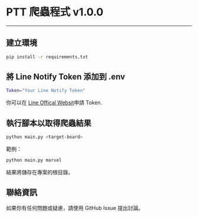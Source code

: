 # PTT 爬蟲程式 v1.0.0
---


## 建立環境
```bash
pip install -r requirements.txt
```


## 將 Line Notify Token 添加到 .env
```bash
Token="Your Line Notify Token"
```
你可以在 [Line Offical Websit](https://notify-bot.line.me/my/)申請 Token.


## 執行腳本以取得爬蟲結果
```bash
python main.py <target-board>
```
範例：
```bash
python main.py marvel
```
結果將儲存在專案的根目錄。


## 聯絡資訊
如果你有任何問題或疑慮，請使用 GitHub Issue 提出討論。
